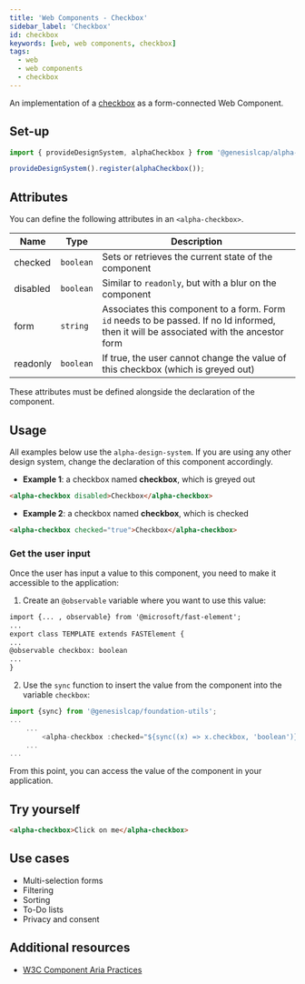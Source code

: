 ```yaml
---
title: 'Web Components - Checkbox'
sidebar_label: 'Checkbox'
id: checkbox
keywords: [web, web components, checkbox]
tags:
  - web
  - web components
  - checkbox
---
```


An implementation of a [checkbox](https://developer.mozilla.org/en-US/docs/Web/HTML/Element/Input/checkbox) as a form-connected Web Component.

## Set-up

```ts
import { provideDesignSystem, alphaCheckbox } from '@genesislcap/alpha-design-system';

provideDesignSystem().register(alphaCheckbox());
```

## Attributes

You can define the following attributes in an `<alpha-checkbox>`.

| Name        | Type      | Description                                                                          |
|-------------|-----------|--------------------------------------------------------------------------------------|
| checked     | `boolean` | Sets or retrieves the current state of the component                                 |
| disabled    | `boolean` | Similar to `readonly`, but with a blur on the component                              |
| form        | `string`  | Associates this component to a form. Form `id` needs to be passed. If no Id informed, then it will be associated with the ancestor form |
| readonly    | `boolean` | If true, the user cannot change the value of this checkbox (which is greyed out)     |

These attributes must be defined alongside the declaration of the component.

## Usage
All examples below use the `alpha-design-system`. If you are using any other design system, change the declaration
of this component accordingly.

- **Example 1**: a checkbox named **checkbox**, which is greyed out
```html title="Example 1"
<alpha-checkbox disabled>Checkbox</alpha-checkbox>
```
- **Example 2**: a checkbox named **checkbox**, which is checked 
```html title="Example 2"
<alpha-checkbox checked="true">Checkbox</alpha-checkbox>
```
### Get the user input
Once the user has input a value to this component, you need to make it accessible to the application:

1. Create an `@observable` variable where you want to use this value:

```html {1,5}
import {... , observable} from '@microsoft/fast-element';
...
export class TEMPLATE extends FASTElement {
...
@observable checkbox: boolean
...
}
```

2. Use the `sync` function to insert the value from the component into the variable `checkbox`:

```typescript tile="Example 4" {1,4}
import {sync} from '@genesislcap/foundation-utils';
...
    ...
        <alpha-checkbox :checked="${sync((x) => x.checkbox, 'boolean')}">checkbox number 1</alpha-checkbox>
    ...
...    
```

From this point, you can access the value of the component in your application.

## Try yourself

```html title="try yourself" live
<alpha-checkbox>Click on me</alpha-checkbox>
```


## Use cases

- Multi-selection forms
- Filtering
- Sorting
- To-Do lists
- Privacy and consent

## Additional resources

- [W3C Component Aria Practices](https://w3c.github.io/aria-practices/#checkbox)
